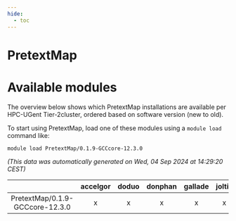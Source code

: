 ```yaml
---
hide:
  - toc
---
```


PretextMap
==========

# Available modules


The overview below shows which PretextMap installations are available per HPC-UGent Tier-2cluster, ordered based on software version (new to old).

To start using PretextMap, load one of these modules using a `module load` command like:

```shell
module load PretextMap/0.1.9-GCCcore-12.3.0
```

*(This data was automatically generated on Wed, 04 Sep 2024 at 14:29:20 CEST)*  

| |accelgor|doduo|donphan|gallade|joltik|shinx|skitty|
| :---: | :---: | :---: | :---: | :---: | :---: | :---: | :---: |
|PretextMap/0.1.9-GCCcore-12.3.0|x|x|x|x|x|x|x|
